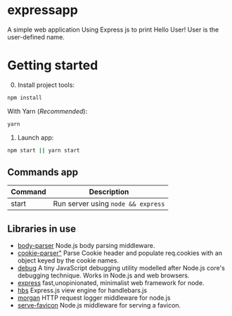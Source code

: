 # expressapp
  A simple web application Using Express js to print Hello User! User is the user-defined name.

# Getting started
0. Install project tools:
```sh
npm install
```
With Yarn (*Recommended*):
```sh
yarn
```
1. Launch app:
```sh
npm start || yarn start
```

## Commands app

Command     | Description
------------|------------------------------------------------------------------------------------------
start       | Run server using `node && express`


## Libraries in use
* [body-parser](https://github.com/expressjs/body-parser) Node.js body parsing middleware.
* [cookie-parser"](https://github.com/expressjs/cookie-parser) Parse Cookie header and populate req.cookies with an object keyed by the cookie names. 
* [debug](https://github.com/visionmedia/debug) A tiny JavaScript debugging utility modelled after Node.js core's debugging technique. Works in Node.js and web browsers.
* [express](https://github.com/expressjs/express) fast,unopinionated, minimalist web framework for node.
* [hbs](https://github.com/pillarjs/hbs) Express.js view engine for handlebars.js
* [morgan](https://github.com/expressjs/morgan) HTTP request logger middleware for node.js
* [serve-favicon](https://github.com/expressjs/serve-favicon) Node.js middleware for serving a favicon.